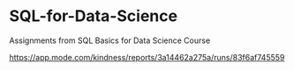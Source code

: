 # SQL-for-Data-Science
Assignments from SQL Basics for Data Science Course

https://app.mode.com/kindness/reports/3a14462a275a/runs/83f6af745559
